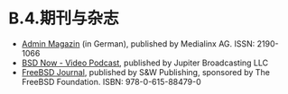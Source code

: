 # B.4.期刊与杂志

* [Admin Magazin](https://www.admin-magazin.de/) (in German), published by Medialinx AG. ISSN: 2190-1066
* [BSD Now - Video Podcast](https://www.bsdnow.tv/), published by Jupiter Broadcasting LLC
* [FreeBSD Journal](https://freebsdfoundation.org/our-work/journal/), published by S&W Publishing, sponsored by The FreeBSD Foundation. ISBN: 978-0-615-88479-0
